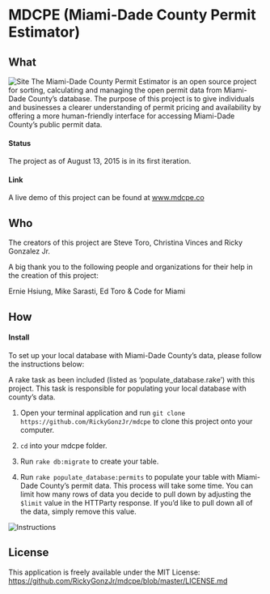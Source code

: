 # MDCPE (Miami-Dade County Permit Estimator)

## What
![Site](http://i.imgur.com/QLYcRCj.png)
The Miami-Dade County Permit Estimator is an open source project for sorting, calculating
and managing the open permit data from Miami-Dade County’s database. The purpose of
this project is to give individuals and businesses a clearer understanding of permit
pricing and availability by offering a more human-friendly interface for accessing Miami-Dade County’s public permit data.

#### Status
The project as of August 13, 2015 is in its first iteration.

#### Link
A live demo of this project can be found at www.mdcpe.co

## Who
The creators of this project are Steve Toro, Christina Vinces and Ricky Gonzalez Jr.

A big thank you to the following people and organizations for their help in the creation of this project:

Ernie Hsiung, Mike Sarasti, Ed Toro & Code for Miami

## How
#### Install
To set up your local database with Miami-Dade County’s data, please follow the
instructions below:

A rake task as been included (listed as ‘populate_database.rake’) with this
project. This task is responsible for populating your local database with county’s
data.


1. Open your terminal application and run `git clone https://github.com/RickyGonzJr/mdcpe` to clone this project onto your computer.

2. `cd` into your mdcpe folder.

3. Run `rake db:migrate` to create your table.

4. Run `rake populate_database:permits` to populate your table with Miami-Dade County’s permit data. This process will take some time. You can limit how many rows of data you decide to pull down by adjusting the `$limit` value in the HTTParty response. If you’d like to pull down all of the data, simply remove this value.

![Instructions](http://i.imgur.com/oexvF9u.png)

## License
This application is freely available under the MIT License: https://github.com/RickyGonzJr/mdcpe/blob/master/LICENSE.md
